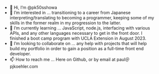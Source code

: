 - 👋 Hi, I’m @pk50sshowa
- 👀 I’m interested in ... transitioning to a career from Japanese interpreting/translating to becoming a programmer, keeping some of my skills in the former realm in my progression to the latter.
- 🌱 I’m currently learning ... JavaScript, node.js, interfacing with various APIs, and any other languages necessary to get in the front door. I finished a boot camp program with UCLA Extension in August 2023.
- 💞️ I’m looking to collaborate on ... any help with projects that will help build my portfolio in order to gain a position as a full-time front end developer.
- 📫 How to reach me ... Here on Github, or by email at paul＠pjkoehler.com

<!---
pk50sshowa/pk50sshowa is a ✨ special ✨ repository because its `README.md` (this file) appears on your GitHub profile.
You can click the Preview link to take a look at your changes.
--->
